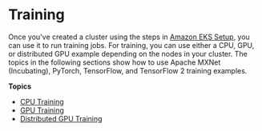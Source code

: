 # Training<a name="deep-learning-containers-eks-tutorials-training"></a>

Once you've created a cluster using the steps in [Amazon EKS Setup](deep-learning-containers-eks-setup.md), you can use it to run training jobs\. For training, you can use either a CPU, GPU, or distributed GPU example depending on the nodes in your cluster\. The topics in the following sections show how to use Apache MXNet \(Incubating\), PyTorch, TensorFlow, and TensorFlow 2 training examples\.

**Topics**
+ [CPU Training](deep-learning-containers-eks-tutorials-cpu-training.md)
+ [GPU Training](deep-learning-containers-eks-tutorials-gpu-training.md)
+ [Distributed GPU Training](deep-learning-containers-eks-tutorials-distributed-gpu-training.md)